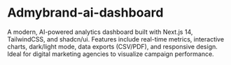 # Admybrand-ai-dashboard
A modern, AI-powered analytics dashboard built with Next.js 14, TailwindCSS, and shadcn/ui. Features include real-time metrics, interactive charts, dark/light mode, data exports (CSV/PDF), and responsive design. Ideal for digital marketing agencies to visualize campaign performance.
